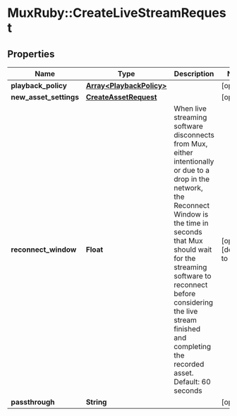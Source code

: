 # MuxRuby::CreateLiveStreamRequest

## Properties
Name | Type | Description | Notes
------------ | ------------- | ------------- | -------------
**playback_policy** | [**Array&lt;PlaybackPolicy&gt;**](PlaybackPolicy.md) |  | [optional] 
**new_asset_settings** | [**CreateAssetRequest**](CreateAssetRequest.md) |  | [optional] 
**reconnect_window** | **Float** | When live streaming software disconnects from Mux, either intentionally or due to a drop in the network, the Reconnect Window is the time in seconds that Mux should wait for the streaming software to reconnect before considering the live stream finished and completing the recorded asset. Default: 60 seconds | [optional] [default to 60]
**passthrough** | **String** |  | [optional] 


